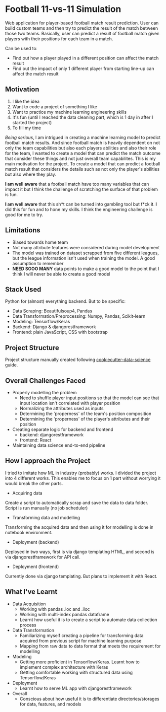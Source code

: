 # Football 11-vs-11 Simulation

<!-- Implement badges: https://shields.io -->

Web application for player-based football match result prediction. User can build custom teams and then try to predict the result of the match between those two teams. Basically, user can predict a result of football match given players with their positions for each team in a match.

Can be used to:

- Find out how a player played in a different position can affect the match result
- Find out the impact of only 1 different player from starting line-up can affect the match result

## Motivation

1. I like the idea
2. Want to code a project of something I like
3. Want to practice my machine learning engineering skills
4. It's fun (until I reached the data cleaning part, which is 1 day in after I started the project)
5. To fill my time

*Being serious*, I am intrigued in creating a machine learning model to predict football match results. And since football match is heavily dependent on not only the team capabilities but also each players abilities and also their role for the team, I wanted to create a model that can predict the match outcome that consider these things and not just overall team capabilites. This is my main motivation for the project. To create a model that can predict a football match result that considers the details such as not only the player's abilities but also where they play.

**I am well aware** that a football match have too many variables that can impact it but I think the challenge of scratching the surface of that problem is fun.

**I am well aware** that this sh\*t can be turned into gambling tool but f\*ck it. I did this for fun and to hone my skills. I think the engineering challenge is good for me to try.

## Limitations

- Biased towards home team
- Not many attribute features were considered during model development
- The model was trained on dataset scrapped from five different leagues, but the league information isn't used when training the model. A good assumption to remember
- **NEED SOOO MANY** data points to make a good model to the point that I think I will never be able to create a good model

## Stack Used

Python for (almost) everything backend. But to be specific:

- Data Scraping: Beautifulsoup4, Pandas
- Data Transformation/Preprocessing: Numpy, Pandas, Scikit-learn
- Modeling: Tensorflow/Keras
- Backend: Django & djangorestframework
- Frontend: plain JavaScript, CSS with bootstrap

## Project Structure

Project structure manually created following [cookiecutter-data-science](https://drivendata.github.io/cookiecutter-data-science/#directory-structure) guide.

<!-- Insert ilustrasi project structure  -->

## Overall Challenges Faced

- Properly modelling the problem
  - Need to shuffle player input positions so that the model can see that input location isn't correlated with player position
  - Normalizing the attributes used as inputs
  - Determining the 'properness' of the team's position composition
  - Determining the 'properness' of the player's attributes and their position
- Creating separate logic for backend and frontend
  - backend: djangorestframework
  - frontend: React
- Maintaining data science end-to-end pipeline

## How I approach the Project

I tried to imitate how ML in industry (probably) works. I divided the project into 4 different works. This enables me to focus on 1 part without worrying it would break the other parts.

- Acquiring data

Create a script to automatically scrap and save the data to data folder. Script is run manually (no job scheduler)

- Transforming data and modelling

Transforming the acquired data and then using it for modelling is done in notebook environment.

- Deployment (backend)

Deployed in two ways, first is via django templating HTML, and second is via djangorestframework for API call.

- Deployment (frontend)

Currently done via django templating. But plans to implement it with React.

## What I've Learnt

- Data Acquisition
  - Working with pandas .loc and .iloc
  - Working with multi-index pandas dataframe
  - Learnt how useful it is to create a script to automate data collection process
- Data Transformation
  - Familiarizing myself creating a pipeline for transforming data acquired from previous script for machine learning purpose
  - Mapping from raw data to data format that meets the requirement for modelling
- Modeling
  - Getting more proficient in Tensorflow/Keras. Learnt how to implement complex architecture with Keras
  - Getting comfortable working with structured data using Tensorflow/Keras
- Deployment
  - Learnt how to serve ML app with djangorestframework
- Overall
  - Conscious about how useful it is to differentiate directories/storages for data, features, and models

<!-- 
## Images/Illustration

- Workflow from data acquisition to model deployment
- About data acquisition
- About data transformation
- About separated workflow for
  - Data acquisition/engineering
  - Modelling
  - Deployment/Web development
    - Frontend
    - Backend
- Model architecture plot -->
